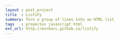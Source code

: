 ```yaml
---
layout : post_project
title  : ListiFy
summary: Turn a group of lines into an HTML list
tags   : proyectos javascript html
ext_url: http://enrmarc.github.io/listify  
---
```

